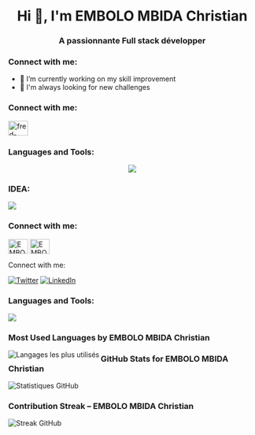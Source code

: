 <h1 align="center">Hi 👋, I'm EMBOLO MBIDA Christian </h1>
<h3 align="center">A passionnante Full stack développer</h3>

<h3 align="left">Connect with me: </h3>
<p align="left">
</p>

- 🔭 I’m currently working on my skill improvement
- 🤔 I'm always looking for new challenges
  
<h3 align="left">Connect with me:</h3>
<a href="https://www.linkedin.com/in/christian-embolo-mbida-6549342a9/" target="blank"><img align="center" src="https://raw.githubusercontent.com/rahuldkjain/github-profile-readme-generator/master/src/images/icons/Social/linked-in-alt.svg" alt="fred-tchiadeu-67a97a24b" height="30" width="40" /></a>

<h3 align="left">Languages and Tools:</h3>
<p align="center">
  <a href="https://skillicons.dev">
    <img src="https://skillicons.dev/icons?i=python,java,dart,c,cpp,html,css,ts,tailwind,spring,flutter,docker,figma,firebase,postgres,git,postman,linux,unreal,unity,arduino,angular" />
  </a>
</p>

<h3 alin="left"> IDEA: </h3>
<p align="left">
  <a href="https://skillicons.dev">
    <img src="https://skillicons.dev/icons?i=clion,androidstudio,idea,pycharm,webstorm" />
  </a>
</p>

<h3 align="left">Connect with me:</h3>
<p align="left">
<a href="https://twitter.com/etie20" target="blank"><img align="center" src="https://raw.githubusercontent.com/rahuldkjain/github-profile-readme-generator/master/src/images/icons/Social/twitter.svg" alt="EMBOLO MBIDA Christian" height="30" width="40" /></a>
<a href="https://www.linkedin.com/in/christian-embolo-mbida-6549342a9/" target="blank"><img align="center" src="https://raw.githubusercontent.com/rahuldkjain/github-profile-readme-generator/master/src/images/icons/Social/linked-in-alt.svg" alt="EMBOLO MBIDA Christian" height="30" width="40" /></a>
<!-- Réseaux sociaux -->
<p align="left">Connect with me:</p>
<p align="left">
  <a href="https://twitter.com/"><img src="https://img.shields.io/badge/Twitter-1DA1F2?style=flat&logo=twitter&logoColor=white" alt="Twitter"/></a>
  <a href="https://linkedin.com/in/"><img src="https://img.shields.io/badge/LinkedIn-0A66C2?style=flat&logo=linkedin&logoColor=white" alt="LinkedIn"/></a>
</p>

<!-- Icônes de langages et outils -->
<h3 align="left">Languages and Tools:</h3>
<p align="left">
  <a href="https://skillicons.dev">
    <img src="https://skillicons.dev/icons?i=ts,dart,java,flutter,spring,angular,vue,docker,git,githubactions,postgres,supabase" />
  </a>
</p>

<!-- Langages les plus utilisés -->
<h3 align="left">Most Used Languages by EMBOLO MBIDA Christian</h3>
<p>
  <img align="left" src="https://github-readme-stats.vercel.app/api/top-langs?username=MBIDA3&show_icons=true&locale=en&layout=compact&theme=tokyonight" alt="Langages les plus utilisés" />
</p>

<!-- Statistiques GitHub -->
<h3 align="left">GitHub Stats for EMBOLO MBIDA Christian</h3>
<p>
  <img align="center" src="https://github-readme-stats.vercel.app/api?username=MBIDA3&show_icons=true&locale=en&theme=tokyonight" alt="Statistiques GitHub" />
</p>

<!-- Streak -->
<h3 align="left">Contribution Streak – EMBOLO MBIDA Christian</h3>
<p>
  <img align="center" src="https://github-readme-streak-stats.herokuapp.com/?user=MBIDA3&theme=tokyonight" alt="Streak GitHub" />
</p>

